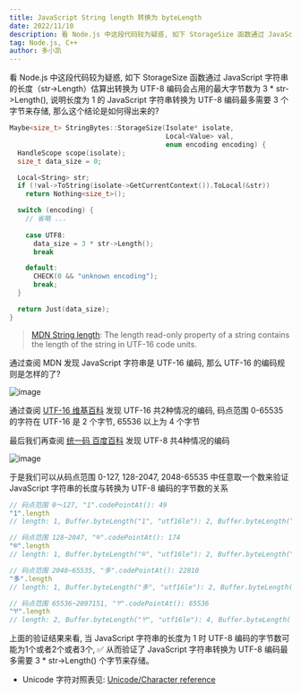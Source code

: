 ```yaml
---
title: JavaScript String length 转换为 byteLength
date: 2022/11/10
description: 看 Node.js 中这段代码较为疑惑, 如下 StorageSize 函数通过 JavaScript
tag: Node.js, C++
author: 多小凯
---
```


看 Node.js 中这段代码较为疑惑, 如下 StorageSize 函数通过 JavaScript 字符串的长度（str->Length）估算出转换为 UTF-8 编码会占用的最大字节数为 3 * str->Length(), 说明长度为 1 的 JavaScript 字符串转换为 UTF-8 编码最多需要 3 个字节来存储, 那么这个结论是如何得出来的?
```c++
Maybe<size_t> StringBytes::StorageSize(Isolate* isolate,
                                       Local<Value> val,
                                       enum encoding encoding) {
  HandleScope scope(isolate);
  size_t data_size = 0;

  Local<String> str;
  if (!val->ToString(isolate->GetCurrentContext()).ToLocal(&str))
    return Nothing<size_t>();

  switch (encoding) {
    // 省略 ...
    
    case UTF8:
      data_size = 3 * str->Length();
      break

    default:
      CHECK(0 && "unknown encoding");
      break;
  }

  return Just(data_size);
}

```
> [MDN String length](https://developer.mozilla.org/en-US/docs/Web/JavaScript/Reference/Global_Objects/String/length): The length read-only property of a string contains the length of the string in UTF-16 code units.

通过查阅 MDN 发现 JavaScript 字符串是 UTF-16 编码, 那么 UTF-16 的编码规则是怎样的了?

![image](https://user-images.githubusercontent.com/23253540/200615590-5c2c9939-455b-4b4b-b39c-c5f0bd8124dd.png)

通过查阅 [UTF-16 维基百科](https://zh.wikipedia.org/wiki/UTF-16) 发现 UTF-16 共2种情况的编码, 码点范围 0-65535 的字符在 UTF-16 是 2 个字节, 65536 以上为 4 个字节

最后我们再查阅 [统一码 百度百科](https://baike.baidu.com/item/%E7%BB%9F%E4%B8%80%E7%A0%81/2985798) 发现 UTF-8 共4种情况的编码

![image](https://user-images.githubusercontent.com/23253540/200625168-a83b48b6-e0be-4728-b3f0-6686a5a8a58b.png)

于是我们可以从码点范围 0-127, 128-2047, 2048-65535 中任意取一个数来验证 JavaScript 字符串的长度与转换为 UTF-8 编码的字节数的关系

```js
// 码点范围 0～127, "1".codePointAt(): 49
"1".length
// length: 1, Buffer.byteLength("1", "utf16le"): 2, Buffer.byteLength("1", "utf8"): 1

// 码点范围 128~2047, "®".codePointAt(): 174
"®".length
// length: 1, Buffer.byteLength("®", "utf16le"): 2, Buffer.byteLength("®", "utf8"): 2

// 码点范围 2048~65535, "多".codePointAt(): 22810
"多".length
// length: 1, Buffer.byteLength("多", "utf16le"): 2, Buffer.byteLength("多", "utf8"): 3

// 码点范围 65536~2097151, "𐀀".codePointAt(): 65536
"𐀀".length
// length: 2, Buffer.byteLength("𐀀", "utf16le"): 4, Buffer.byteLength("𐀀", "utf8"): 4
```
上面的验证结果来看, 当 JavaScript 字符串的长度为 1 时 UTF-8 编码的字节数可能为1个或者2个或者3个, ✅ 从而验证了 JavaScript 字符串转换为 UTF-8 编码最多需要 3 * str->Length() 个字节来存储。


- Unicode 字符对照表见: [Unicode/Character reference](https://en.wikibooks.org/wiki/Unicode/Character_reference/10000-10FFF)
